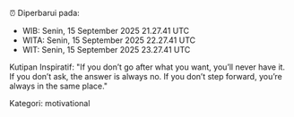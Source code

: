 ⏰ Diperbarui pada:
- WIB: Senin, 15 September 2025 21.27.41 UTC
- WITA: Senin, 15 September 2025 22.27.41 UTC
- WIT: Senin, 15 September 2025 23.27.41 UTC

Kutipan Inspiratif:
"If you don’t go after what you want, you’ll never have it. If you don’t ask, the answer is always no. If you don’t step forward, you’re always in the same place."


Kategori: motivational

